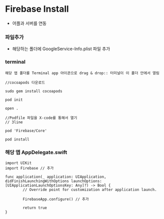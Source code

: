 # Firebase Install
- 어플과 서버를 연동

### 파일추가

- 해당하는 폴더에 GoogleService-Info.plist 파일 추가

### terminal

```
해당 앱 폴더를 Terminal app 아이콘으로 drag & drop:: 터미널이 이 폴더 안에서 열림
```

```
//cocoapods 다운로드

sudo gem install cocoapods
```

```
pod init
```

```
open .
```

```
//Podfile 파일을 X-code를 통해서 열기
// 3line

pod 'Firebase/Core'

```

```
pod install
```

### 해당 앱 AppDelegate.swift

```
import UIKit
import Firebase // 추가

func application(_ application: UIApplication, didFinishLaunchingWithOptions launchOptions: [UIApplicationLaunchOptionsKey: Any]?) -> Bool {
        // Override point for customization after application launch.
        
        FirebaseApp.configure() // 추가
        
        return true
}
```